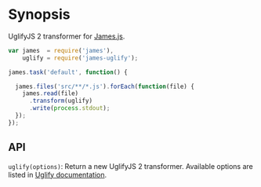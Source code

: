 # Synopsis

UglifyJS 2 transformer for [James.js](https://github.com/leonidas/james.js).

```javascript
var james  = require('james'),
    uglify = require('james-uglify');

james.task('default', function() {

  james.files('src/**/*.js').forEach(function(file) {
    james.read(file)
      .transform(uglify)
      .write(process.stdout);
  });
});
```

## API

`uglify(options)`: Return a new UglifyJS 2 transformer. Available options are listed in
[Uglify documentation](https://github.com/mishoo/UglifyJS2#the-simple-way).
